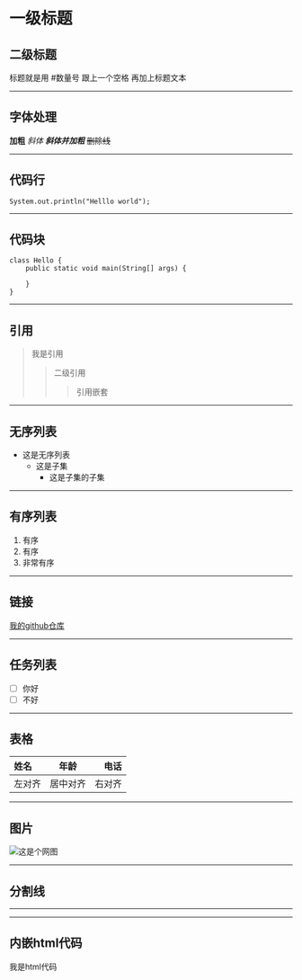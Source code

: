 # 一级标题
## 二级标题
标题就是用 #数量号 跟上一个空格 再加上标题文本

***
## 字体处理
**加粗**
*斜体*
***斜体并加粗***
~~删除线~~

***
## 代码行
`System.out.println("Helllo world");`
***
## 代码块
```
class Hello {
    public static void main(String[] args) {

    }
}
```
***
## 引用
>我是引用
>>二级引用
>>>引用嵌套
***
## 无序列表
- 这是无序列表
  - 这是子集
    - 这是子集的子集
***
## 有序列表
1. 有序
2. 有序
3. 非常有序
***
## 链接
[我的github仓库](https://github.com/2496845258/Practical_training_3)
***
## 任务列表
- [ ] 你好
- [ ] 不好
  
***
## 表格
| 姓名 | 年龄 | 电话 |
| :--- | :---:| ---: | 
|左对齐|居中对齐|右对齐|
***

## 图片
![这是个网图](https://img0.baidu.com/it/u=2518378277,1696634197&fm=253&fmt=auto&app=138&f=JPEG?w=500&h=773)
***
## 分割线
---
***
## 内嵌html代码
<div>
    <p1>我是html代码</p1>
</div>




